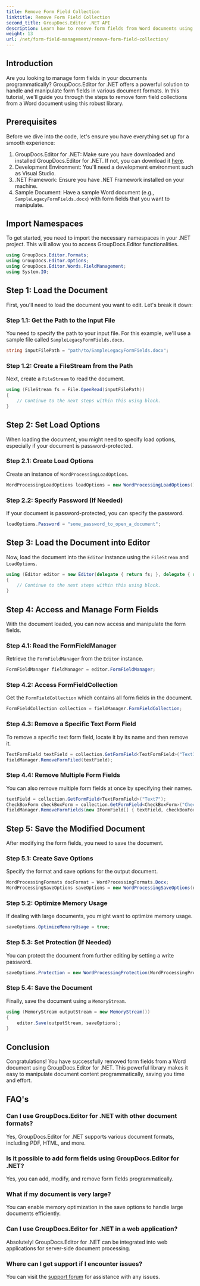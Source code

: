 ```yaml
---
title: Remove Form Field Collection
linktitle: Remove Form Field Collection
second_title: GroupDocs.Editor .NET API
description: Learn how to remove form fields from Word documents using GroupDocs.Editor for .NET with this step-by-step guide. Ideal for developers.
weight: 13
url: /net/form-field-management/remove-form-field-collection/
---
```

## Introduction
Are you looking to manage form fields in your documents programmatically? GroupDocs.Editor for .NET offers a powerful solution to handle and manipulate form fields in various document formats. In this tutorial, we'll guide you through the steps to remove form field collections from a Word document using this robust library. 
## Prerequisites
Before we dive into the code, let's ensure you have everything set up for a smooth experience:
1. GroupDocs.Editor for .NET: Make sure you have downloaded and installed GroupDocs.Editor for .NET. If not, you can download it [here](https://releases.groupdocs.com/editor/net/).
2. Development Environment: You'll need a development environment such as Visual Studio.
3. .NET Framework: Ensure you have .NET Framework installed on your machine.
4. Sample Document: Have a sample Word document (e.g., `SampleLegacyFormFields.docx`) with form fields that you want to manipulate.

## Import Namespaces
To get started, you need to import the necessary namespaces in your .NET project. This will allow you to access GroupDocs.Editor functionalities.
```csharp
using GroupDocs.Editor.Formats;
using GroupDocs.Editor.Options;
using GroupDocs.Editor.Words.FieldManagement;
using System.IO;
```
## Step 1: Load the Document
First, you'll need to load the document you want to edit. Let's break it down:
### Step 1.1: Get the Path to the Input File
You need to specify the path to your input file. For this example, we'll use a sample file called `SampleLegacyFormFields.docx`.
```csharp
string inputFilePath = "path/to/SampleLegacyFormFields.docx";
```
### Step 1.2: Create a FileStream from the Path
Next, create a `FileStream` to read the document.
```csharp
using (FileStream fs = File.OpenRead(inputFilePath))
{
    // Continue to the next steps within this using block.
}
```
## Step 2: Set Load Options
When loading the document, you might need to specify load options, especially if your document is password-protected.
### Step 2.1: Create Load Options
Create an instance of `WordProcessingLoadOptions`.
```csharp
WordProcessingLoadOptions loadOptions = new WordProcessingLoadOptions();
```
### Step 2.2: Specify Password (If Needed)
If your document is password-protected, you can specify the password.
```csharp
loadOptions.Password = "some_password_to_open_a_document";
```
## Step 3: Load the Document into Editor
Now, load the document into the `Editor` instance using the `FileStream` and `LoadOptions`.
```csharp
using (Editor editor = new Editor(delegate { return fs; }, delegate { return loadOptions; }))
{
    // Continue to the next steps within this using block.
}
```
## Step 4: Access and Manage Form Fields
With the document loaded, you can now access and manipulate the form fields.
### Step 4.1: Read the FormFieldManager
Retrieve the `FormFieldManager` from the `Editor` instance.
```csharp
FormFieldManager fieldManager = editor.FormFieldManager;
```
### Step 4.2: Access FormFieldCollection
Get the `FormFieldCollection` which contains all form fields in the document.
```csharp
FormFieldCollection collection = fieldManager.FormFieldCollection;
```
### Step 4.3: Remove a Specific Text Form Field
To remove a specific text form field, locate it by its name and then remove it.
```csharp
TextFormField textField = collection.GetFormField<TextFormField>("Text1");
fieldManager.RemoveFormFiled(textField);
```
### Step 4.4: Remove Multiple Form Fields
You can also remove multiple form fields at once by specifying their names.
```csharp
textField = collection.GetFormField<TextFormField>("Text7");
CheckBoxForm checkBoxForm = collection.GetFormField<CheckBoxForm>("Check2");
fieldManager.RemoveFormFields(new IFormField[] { textField, checkBoxForm });
```
## Step 5: Save the Modified Document
After modifying the form fields, you need to save the document.
### Step 5.1: Create Save Options
Specify the format and save options for the output document.
```csharp
WordProcessingFormats docFormat = WordProcessingFormats.Docx;
WordProcessingSaveOptions saveOptions = new WordProcessingSaveOptions(docFormat);
```
### Step 5.2: Optimize Memory Usage
If dealing with large documents, you might want to optimize memory usage.
```csharp
saveOptions.OptimizeMemoryUsage = true;
```
### Step 5.3: Set Protection (If Needed)
You can protect the document from further editing by setting a write password.
```csharp
saveOptions.Protection = new WordProcessingProtection(WordProcessingProtectionType.AllowOnlyFormFields, "write_password");
```
### Step 5.4: Save the Document
Finally, save the document using a `MemoryStream`.
```csharp
using (MemoryStream outputStream = new MemoryStream())
{
    editor.Save(outputStream, saveOptions);
}
```

## Conclusion
Congratulations! You have successfully removed form fields from a Word document using GroupDocs.Editor for .NET. This powerful library makes it easy to manipulate document content programmatically, saving you time and effort.
## FAQ's
### Can I use GroupDocs.Editor for .NET with other document formats?
Yes, GroupDocs.Editor for .NET supports various document formats, including PDF, HTML, and more.
### Is it possible to add form fields using GroupDocs.Editor for .NET?
Yes, you can add, modify, and remove form fields programmatically.
### What if my document is very large?
You can enable memory optimization in the save options to handle large documents efficiently.
### Can I use GroupDocs.Editor for .NET in a web application?
Absolutely! GroupDocs.Editor for .NET can be integrated into web applications for server-side document processing.
### Where can I get support if I encounter issues?
You can visit the [support forum](https://forum.groupdocs.com/c/editor/20) for assistance with any issues.
